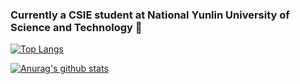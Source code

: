 ### Currently a CSIE student at National Yunlin University of Science and Technology 👋
[![Top Langs](https://github-readme-stats.vercel.app/api/top-langs/?username=IChKEInDEUTSCH&layout=compact&theme=gruvbox)](https://github.com/IChKEInDEUTSCH/github-readme-stats)

[![Anurag's github stats](https://github-readme-stats.vercel.app/api?username=IChKEInDEUTSCH&theme=gruvbox)](https://github.com/IChKEInDEUTSCH/github-readme-stats)
<!--
**IChKEInDEUTSCH/IChKEInDEUTSCH** is a ✨ _special_ ✨ repository because its `README.md` (this file) appears on your GitHub profile.

Here are some ideas to get you started:

- 🔭 I’m currently working on ...
- 🌱 I’m currently learning ...
- 👯 I’m looking to collaborate on ...
- 🤔 I’m looking for help with ...
- 💬 Ask me about ...
- 📫 How to reach me: ...
- 😄 Pronouns: ...
- ⚡ Fun fact: ...
-->
